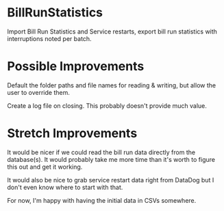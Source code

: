 # BillRunStatistics
Import Bill Run Statistics and Service restarts, export bill run statistics with interruptions noted per batch.

# Possible Improvements
Default the folder paths and file names for reading & writing, but allow the user to override them. 

Create a log file on closing. This probably doesn't provide much value. 

# Stretch Improvements
It would be nicer if we could read the bill run data directly from the database(s). It would probably take me more time than it's worth to figure this out and get it working. 

It would also be nice to grab service restart data right from DataDog but I don't even know where to start with that. 

For now, I'm happy with having the initial data in CSVs somewhere. 